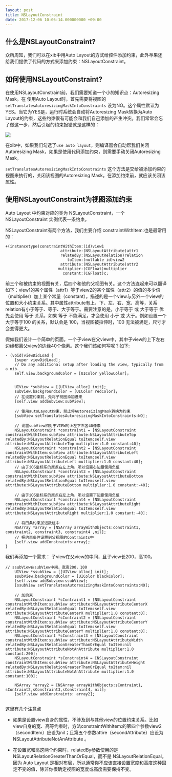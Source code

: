 ```yaml
---
layout: post
title: NSLayoutConstraint
date: 2017-12-06 10:05:14.000000000 +09:00
---
```


## 什么是NSLayoutConstraint?

众所周知，我们可以在xib中用Auto Layout的方式给控件添加约束，此外苹果还给我们提供了代码的方式来添加约束：NSLayoutConstraint。

## 如何使用NSLayoutConstraint?

在使用NSLayoutConstraint前，我们需要知道一个小的知识点：Autoresizing Mask。在 使用Auto Layout时，首先需要将视图的 `setTranslatesAutoresizingMaskIntoConstraints` 设为NO。这个属性默认为YES。当它为YES是，运行时系统会自动将Autoresizing Mask转换为Auto Layout的约束，这些约束很有可能会和我们自己添加的产生冲突。我们常常会忘了做这一步，然后引起的约束报错就是这样的：

![](http://p0bkxzmll.bkt.clouddn.com/%E5%B1%8F%E5%B9%95%E5%BF%AB%E7%85%A7%202017-12-15%20%E4%B8%8B%E5%8D%883.46.40.png)


在xib中，如果我们勾选了`use auto layout`，则编译器会自动帮我们关闭Autoresizing Mask，如果是使用代码添加约束，则需要手动关闭Autoresizing Mask。

`setTranslatesAutoresizingMaskIntoConstraints` 这个方法是交给被添加约束的视图来执行的，关闭该视图的Autoresizing Mask。在添加约束前，就应该关闭该属性。

## 使用NSLayoutConstraint为视图添加约束

Auto Layout 中约束对应的类为 NSLayoutConstraint，一个 NSLayoutConstraint 实例代表一条约束。

NSLayoutConstraint有两个方法，我们主要介绍 constraintWithItem:也是最常用的：

```
+(instancetype)constraintWithItem:(id)view1 
                        attribute:(NSLayoutAttribute)attr1 
                        relatedBy:(NSLayoutRelation)relation 
                           toItem:(nullable id)view2 
                        attribute:(NSLayoutAttribute)attr2 
                       multiplier:(CGFloat)multiplier 
                         constant:(CGFloat)c;
```

前三个和被约束的视图有关，后四个和他的父视图有关。这个方法连起来可以翻译如下：view1的某个属性（attr1）等于view2的某个属性（attr2）的值的多少倍（multiplier）加上某个常量（constant）。描述的是一个view与另外一个view的位置和大小约束关系。其中属性attribute有上、下、左、右、宽、高等，关系relation有小于等于、等于、大于等于。需要注意的是，小于等于 或 大于等于 优先会使用 等于 关系，如果 等于 不能满足，才会使用 小于 或 大于。例如设置一个 大于等于100 的关系，默认会是 100，当视图被拉伸时，100 无法被满足，尺寸才会变得更大。

假如我们设计一个简单的页面。一个子view在父view中，其中子view的上下左右边缘都离父view的边缘40个像素。这个我们该如何写呢？如下:

```
- (void)viewDidLoad {
    [super viewDidLoad];
    // Do any additional setup after loading the view, typically from a nib.
    self.view.backgroundColor = [UIColor yellowColor];
    
    
    UIView *subView = [[UIView alloc] init];
    subView.backgroundColor = [UIColor redColor];
    // 在设置约束前，先将子视图添加进来
    [self.view addSubview:subView];
    
    // 使用autoLayout约束，禁止将AutoresizingMask转换为约束
    [subView setTranslatesAutoresizingMaskIntoConstraints:NO];
    
    // 设置subView相对于VIEW的上左下右各40像素
    NSLayoutConstraint *constraint1 = [NSLayoutConstraint constraintWithItem:subView attribute:NSLayoutAttributeTop relatedBy:NSLayoutRelationEqual toItem:self.view attribute:NSLayoutAttributeTop multiplier:1.0 constant:40];
    NSLayoutConstraint *constraint2 = [NSLayoutConstraint constraintWithItem:subView attribute:NSLayoutAttributeLeft relatedBy:NSLayoutRelationEqual toItem:self.view attribute:NSLayoutAttributeLeft multiplier:1.0 constant:40];
    // 由于iOS坐标系的原点在左上角，所以设置右边距使用负值
    NSLayoutConstraint *constraint3 = [NSLayoutConstraint constraintWithItem:subView attribute:NSLayoutAttributeBottom relatedBy:NSLayoutRelationEqual toItem:self.view attribute:NSLayoutAttributeBottom multiplier:1.0 constant:-40];
    
    // 由于iOS坐标系的原点在左上角，所以设置下边距使用负值
    NSLayoutConstraint *constraint4 = [NSLayoutConstraint constraintWithItem:subView attribute:NSLayoutAttributeRight relatedBy:NSLayoutRelationEqual toItem:self.view attribute:NSLayoutAttributeRight multiplier:1.0 constant:-40];
    
    // 将四条约束加进数组中
    NSArray *array = [NSArray arrayWithObjects:constraint1, constraint2, constraint3, constraint4 ,nil];
    // 把约束条件设置到父视图的Contraints中
    [self.view addConstraints:array];
}

```
我们再添加一个需求：
子view在父view的中间，且子view长200，高100。

```
// ssubView在subView中间，宽高200，100
    UIView *ssubView = [[UIView alloc] init];
    ssubView.backgroundColor = [UIColor blackColor];
    [self.view addSubview:ssubView];
    [ssubView setTranslatesAutoresizingMaskIntoConstraints:NO];
    
    // 加约束
    NSLayoutConstraint *sContraint1 = [NSLayoutConstraint constraintWithItem:ssubView attribute:NSLayoutAttributeCenterX relatedBy:NSLayoutRelationEqual toItem:self.view attribute:NSLayoutAttributeCenterX multiplier:1.0 constant:0];
    NSLayoutConstraint *sContraint2 = [NSLayoutConstraint constraintWithItem:ssubView attribute:NSLayoutAttributeCenterY relatedBy:NSLayoutRelationEqual toItem:self.view attribute:NSLayoutAttributeCenterY multiplier:1.0 constant:0];
    NSLayoutConstraint *sConstraint3 = [NSLayoutConstraint constraintWithItem:ssubView attribute:NSLayoutAttributeWidth relatedBy:NSLayoutRelationGreaterThanOrEqual toItem:nil attribute:NSLayoutAttributeNotAnAttribute multiplier:1.0 constant:200];
    NSLayoutConstraint *sConstraint4 = [NSLayoutConstraint constraintWithItem:ssubView attribute:NSLayoutAttributeHeight relatedBy:NSLayoutRelationGreaterThanOrEqual toItem:nil attribute:NSLayoutAttributeNotAnAttribute multiplier:1.0 constant:100];
    
    NSArray *array2 = [NSArray arrayWithObjects:sContraint1, sContraint2,sConstraint3,sConstraint4, nil];
    [self.view addConstraints: array2];
    
```


这里有几个注意点

- 如果是设置view自身的属性，不涉及到与其他view的位置约束关系。比如view自身的宽、高等约束时，方法constraintWithItem:的第四个参数view2（secondItem）应设为nil；且第五个参数attire（secondAttribute）应设为NSLayoutAttributeNotAnAttribute 。

- 在设置宽和高这两个约束时，relatedBy参数使用的是 NSLayoutRelationGreaterThanOrEqual，而不是 NSLayoutRelationEqual。因为 Auto Layout 是相对布局，所以通常你不应该直接设置宽度和高度这种固定不变的值，除非你很确定视图的宽度或高度需要保持不变。



